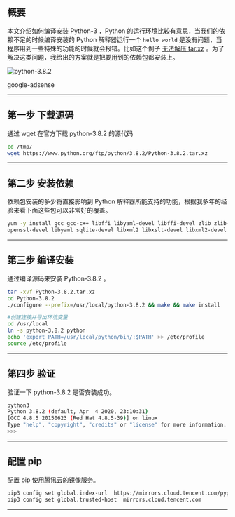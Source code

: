 ## 概要
本文介绍如何编译安装 Python-3 ，Python 的运行环境比较有意思，当我们的依赖不足的时候编译安装的 Python 解释器运行一个 `hello world` 是没有问题，当程序用到一些特殊的功能的时候就会报错。比如这个例子 [无法解压 tar.xz](https://github.com/Neeky/dbm-agent#%E5%B8%B8%E8%A7%81%E9%97%AE%E9%A2%98%E8%A7%A3%E7%AD%94) 。为了解决这类问题，我给出的方案就是把要用到的依赖包都安装上。

![python-3.8.2](static/2020-14/python-3.8.2.png)

google-adsense

---


## 第一步 下载源码
通过 wget 在官方下载 python-3.8.2 的源代码
```bash
cd /tmp/
wget https://www.python.org/ftp/python/3.8.2/Python-3.8.2.tar.xz
```

---

## 第二步 安装依赖
依赖包安装的多少将直接影响到 Python 解释器所能支持的功能，根据我多年的经验来看下面这些包可以非常好的覆盖。
```bash
yum -y install gcc gcc-c++ libffi libyaml-devel libffi-devel zlib zlib-devel openssl shadow-utils net-tools \
openssl-devel libyaml sqlite-devel libxml2 libxslt-devel libxml2-devel wget vim mysql-devel 
```

---

## 第三步 编译安装
通过编译源码来安装 Python-3.8.2 。
```bash
tar -xvf Python-3.8.2.tar.xz 
cd Python-3.8.2
./configure --prefix=/usr/local/python-3.8.2 && make && make install

#创建连接并导出环境变量
cd /usr/local
ln -s python-3.8.2 python
echo 'export PATH=/usr/local/python/bin/:$PATH' >> /etc/profile
source /etc/profile
```

---

## 第四步 验证
验证一下 python-3.8.2 是否安装成功。
```bash
python3                                                                                    
Python 3.8.2 (default, Apr  4 2020, 23:10:31)                                                                     
[GCC 4.8.5 20150623 (Red Hat 4.8.5-39)] on linux                                                                  
Type "help", "copyright", "credits" or "license" for more information.                                            
>>>
```

---

## 配置 pip
配置 pip 使用腾讯云的镜像服务。
```bash
pip3 config set global.index-url  https://mirrors.cloud.tencent.com/pypi/simple
pip3 config set global.trusted-host  mirrors.cloud.tencent.com
```

---